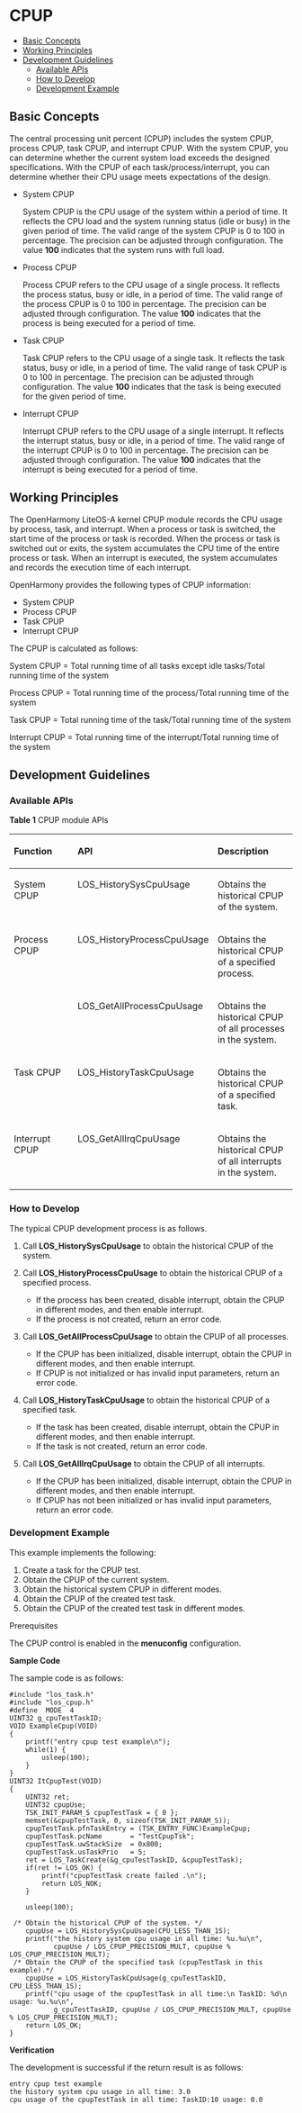 # CPUP<a name="EN-US_TOPIC_0000001123188477"></a>

-   [Basic Concepts](#section17683419227)
-   [Working Principles](#section593718536227)
-   [Development Guidelines](#section11284210152311)
    -   [Available APIs](#section3745151592312)
    -   [How to Develop](#section122901429182316)
    -   [Development Example](#section1765785212310)


## Basic Concepts<a name="section17683419227"></a>

The central processing unit percent \(CPUP\) includes the system CPUP, process CPUP, task CPUP, and interrupt CPUP. With the system CPUP, you can determine whether the current system load exceeds the designed specifications. With the CPUP of each task/process/interrupt, you can determine whether their CPU usage meets expectations of the design.

-   System CPUP

    System CPUP is the CPU usage of the system within a period of time. It reflects the CPU load and the system running status \(idle or busy\) in the given period of time. The valid range of the system CPUP is 0 to 100 in percentage. The precision can be adjusted through configuration. The value  **100**  indicates that the system runs with full load.

-   Process CPUP

    Process CPUP refers to the CPU usage of a single process. It reflects the process status, busy or idle, in a period of time. The valid range of the process CPUP is 0 to 100 in percentage. The precision can be adjusted through configuration. The value  **100**  indicates that the process is being executed for a period of time.

-   Task CPUP

    Task CPUP refers to the CPU usage of a single task. It reflects the task status, busy or idle, in a period of time. The valid range of task CPUP is 0 to 100 in percentage. The precision can be adjusted through configuration. The value  **100**  indicates that the task is being executed for the given period of time.

-   Interrupt CPUP

    Interrupt CPUP refers to the CPU usage of a single interrupt. It reflects the interrupt status, busy or idle, in a period of time. The valid range of the interrupt CPUP is 0 to 100 in percentage. The precision can be adjusted through configuration. The value  **100**  indicates that the interrupt is being executed for a period of time.


## Working Principles<a name="section593718536227"></a>

The OpenHarmony LiteOS-A kernel CPUP module records the CPU usage by process, task, and interrupt. When a process or task is switched, the start time of the process or task is recorded. When the process or task is switched out or exits, the system accumulates the CPU time of the entire process or task. When an interrupt is executed, the system accumulates and records the execution time of each interrupt.

OpenHarmony provides the following types of CPUP information:

-   System CPUP
-   Process CPUP
-   Task CPUP
-   Interrupt CPUP

The CPUP is calculated as follows:

System CPUP = Total running time of all tasks except idle tasks/Total running time of the system

Process CPUP = Total running time of the process/Total running time of the system

Task CPUP = Total running time of the task/Total running time of the system

Interrupt CPUP = Total running time of the interrupt/Total running time of the system

## Development Guidelines<a name="section11284210152311"></a>

### Available APIs<a name="section3745151592312"></a>

**Table  1**  CPUP module APIs

<a name="table147491853163018"></a>
<table><thead align="left"><tr id="row10807205323013"><th class="cellrowborder" valign="top" width="28.3971602839716%" id="mcps1.2.4.1.1"><p id="p980714539304"><a name="p980714539304"></a><a name="p980714539304"></a>Function</p>
</th>
<th class="cellrowborder" valign="top" width="36.47635236476353%" id="mcps1.2.4.1.2"><p id="p1780715533305"><a name="p1780715533305"></a><a name="p1780715533305"></a>API</p>
</th>
<th class="cellrowborder" valign="top" width="35.12648735126487%" id="mcps1.2.4.1.3"><p id="p18807185316301"><a name="p18807185316301"></a><a name="p18807185316301"></a>Description</p>
</th>
</tr>
</thead>
<tbody><tr id="row3807145310300"><td class="cellrowborder" valign="top" width="28.3971602839716%" headers="mcps1.2.4.1.1 "><p id="p174011140141013"><a name="p174011140141013"></a><a name="p174011140141013"></a>System CPUP</p>
</td>
<td class="cellrowborder" valign="top" width="36.47635236476353%" headers="mcps1.2.4.1.2 "><p id="p158071153133013"><a name="p158071153133013"></a><a name="p158071153133013"></a>LOS_HistorySysCpuUsage</p>
</td>
<td class="cellrowborder" valign="top" width="35.12648735126487%" headers="mcps1.2.4.1.3 "><p id="p14808115353010"><a name="p14808115353010"></a><a name="p14808115353010"></a>Obtains the historical CPUP of the system.</p>
</td>
</tr>
<tr id="row147461859201016"><td class="cellrowborder" rowspan="2" valign="top" width="28.3971602839716%" headers="mcps1.2.4.1.1 "><p id="p374720596102"><a name="p374720596102"></a><a name="p374720596102"></a>Process CPUP</p>
</td>
<td class="cellrowborder" valign="top" width="36.47635236476353%" headers="mcps1.2.4.1.2 "><p id="p3747859101010"><a name="p3747859101010"></a><a name="p3747859101010"></a>LOS_HistoryProcessCpuUsage</p>
</td>
<td class="cellrowborder" valign="top" width="35.12648735126487%" headers="mcps1.2.4.1.3 "><p id="p1747959131016"><a name="p1747959131016"></a><a name="p1747959131016"></a>Obtains the historical CPUP of a specified process.</p>
</td>
</tr>
<tr id="row2075434812116"><td class="cellrowborder" valign="top" headers="mcps1.2.4.1.1 "><p id="p17541648171114"><a name="p17541648171114"></a><a name="p17541648171114"></a>LOS_GetAllProcessCpuUsage</p>
</td>
<td class="cellrowborder" valign="top" headers="mcps1.2.4.1.2 "><p id="p1575419483116"><a name="p1575419483116"></a><a name="p1575419483116"></a>Obtains the historical CPUP of all processes in the system.</p>
</td>
</tr>
<tr id="row1480855311301"><td class="cellrowborder" valign="top" width="28.3971602839716%" headers="mcps1.2.4.1.1 "><p id="p1618792981018"><a name="p1618792981018"></a><a name="p1618792981018"></a>Task CPUP</p>
</td>
<td class="cellrowborder" valign="top" width="36.47635236476353%" headers="mcps1.2.4.1.2 "><p id="p9808185353016"><a name="p9808185353016"></a><a name="p9808185353016"></a>LOS_HistoryTaskCpuUsage</p>
</td>
<td class="cellrowborder" valign="top" width="35.12648735126487%" headers="mcps1.2.4.1.3 "><p id="p12808653183016"><a name="p12808653183016"></a><a name="p12808653183016"></a>Obtains the historical CPUP of a specified task.</p>
</td>
</tr>
<tr id="row680812535306"><td class="cellrowborder" valign="top" width="28.3971602839716%" headers="mcps1.2.4.1.1 "><p id="p13808125314307"><a name="p13808125314307"></a><a name="p13808125314307"></a>Interrupt CPUP</p>
</td>
<td class="cellrowborder" valign="top" width="36.47635236476353%" headers="mcps1.2.4.1.2 "><p id="p1480835316303"><a name="p1480835316303"></a><a name="p1480835316303"></a>LOS_GetAllIrqCpuUsage</p>
</td>
<td class="cellrowborder" valign="top" width="35.12648735126487%" headers="mcps1.2.4.1.3 "><p id="p33741531163313"><a name="p33741531163313"></a><a name="p33741531163313"></a>Obtains the historical CPUP of all interrupts in the system.</p>
</td>
</tr>
</tbody>
</table>

### How to Develop<a name="section122901429182316"></a>

The typical CPUP development process is as follows.

1.  Call  **LOS\_HistorySysCpuUsage**  to obtain the historical CPUP of the system.
2.  Call  **LOS\_HistoryProcessCpuUsage**  to obtain the historical CPUP of a specified process.
    -   If the process has been created, disable interrupt, obtain the CPUP in different modes, and then enable interrupt.
    -   If the process is not created, return an error code.

3.  Call  **LOS\_GetAllProcessCpuUsage**  to obtain the CPUP of all processes.
    -   If the CPUP has been initialized, disable interrupt, obtain the CPUP in different modes, and then enable interrupt.
    -   If CPUP is not initialized or has invalid input parameters, return an error code.

4.  Call  **LOS\_HistoryTaskCpuUsage**  to obtain the historical CPUP of a specified task.
    -   If the task has been created, disable interrupt, obtain the CPUP in different modes, and then enable interrupt.
    -   If the task is not created, return an error code.

5.  Call  **LOS\_GetAllIrqCpuUsage**  to obtain the CPUP of all interrupts.
    -   If the CPUP has been initialized, disable interrupt, obtain the CPUP in different modes, and then enable interrupt.
    -   If CPUP has not been initialized or has invalid input parameters, return an error code.


### Development Example<a name="section1765785212310"></a>

This example implements the following:

1.  Create a task for the CPUP test.
2.  Obtain the CPUP of the current system.
3.  Obtain the historical system CPUP in different modes.
4.  Obtain the CPUP of the created test task.
5.  Obtain the CPUP of the created test task in different modes.

Prerequisites

The CPUP control is enabled in the  **menuconfig**  configuration.

**Sample Code**

The sample code is as follows:

```
#include "los_task.h"
#include "los_cpup.h" 
#define  MODE  4
UINT32 g_cpuTestTaskID;  
VOID ExampleCpup(VOID) 
{      
    printf("entry cpup test example\n");
    while(1) {
        usleep(100);
    }
}
UINT32 ItCpupTest(VOID) 
{     
    UINT32 ret;
    UINT32 cpupUse;
    TSK_INIT_PARAM_S cpupTestTask = { 0 };
    memset(&cpupTestTask, 0, sizeof(TSK_INIT_PARAM_S));
    cpupTestTask.pfnTaskEntry = (TSK_ENTRY_FUNC)ExampleCpup;
    cpupTestTask.pcName       = "TestCpupTsk"; 
    cpupTestTask.uwStackSize  = 0x800;
    cpupTestTask.usTaskPrio   = 5;
    ret = LOS_TaskCreate(&g_cpuTestTaskID, &cpupTestTask);
    if(ret != LOS_OK) {
        printf("cpupTestTask create failed .\n");
        return LOS_NOK;
    }

    usleep(100);

 /* Obtain the historical CPUP of the system. */
    cpupUse = LOS_HistorySysCpuUsage(CPU_LESS_THAN_1S); 
    printf("the history system cpu usage in all time: %u.%u\n",
           cpupUse / LOS_CPUP_PRECISION_MULT, cpupUse % LOS_CPUP_PRECISION_MULT);
 /* Obtain the CPUP of the specified task (cpupTestTask in this example).*/
    cpupUse = LOS_HistoryTaskCpuUsage(g_cpuTestTaskID, CPU_LESS_THAN_1S);   
    printf("cpu usage of the cpupTestTask in all time:\n TaskID: %d\n usage: %u.%u\n",
           g_cpuTestTaskID, cpupUse / LOS_CPUP_PRECISION_MULT, cpupUse % LOS_CPUP_PRECISION_MULT);   
    return LOS_OK; 
}
```

**Verification**

The development is successful if the return result is as follows:

```
entry cpup test example
the history system cpu usage in all time: 3.0
cpu usage of the cpupTestTask in all time: TaskID:10 usage: 0.0
```

